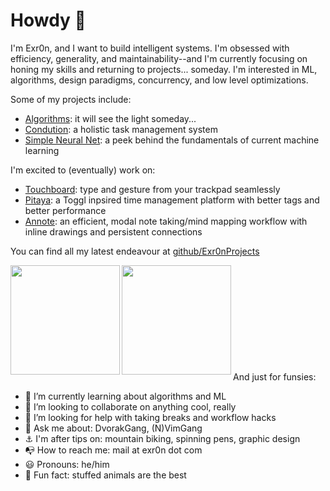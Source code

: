 # Howdy :wave:

I'm Exr0n, and I want to build intelligent systems. I'm obsessed with efficiency, generality, and maintainability--and I'm currently focusing on honing my skills and returning to projects... someday. I'm interested in ML, algorithms, design paradigms, concurrency, and low level optimizations.

Some of my projects include:
- [Algorithms](http://tinyurl.com/yd4m55e): it will see the light someday...
- [Condution](condution.com): a holistic task management system
- [Simple Neural Net](exr0nprojects/neural_net_cpp): a peek behind the fundamentals of current machine learning

I'm excited to (eventually) work on:
- [Touchboard](exr0nprojects/touchboard): type and gesture from your trackpad seamlessly
- [Pitaya](exr0nprojects/pitaya): a Toggl inpsired time management platform with better tags and better performance
- [Annote](exr0nprojects/annote): an efficient, modal note taking/mind mapping workflow with inline drawings and persistent connections

You can find all my latest endeavour at [github/Exr0nProjects](https://github.com/exr0nprojects)


<a href="https://github.com/anuraghazra/github-readme-stats">
    <img align="left" height="175em" src="https://github-readme-stats.vercel.app/api?username=exr0n&show_icons=true&theme=dark&count_private=true" />
</a>
<a href="https://github.com/anuraghazra/github-readme-stats">
    <img align="left" height="175em" src="https://github-readme-stats.vercel.app/api/top-langs/?username=exr0n&theme=dark&layout=compact&count_private=true" />
</a>

<br><br><br><br><br><br><br><br><br><br>
And just for funsies:
- :seedling:  I’m currently learning about algorithms and ML
- :busts_in_silhouette:  I’m looking to collaborate on anything cool, really
- :thinking:  I’m looking for help with taking breaks and workflow hacks
- :speech_balloon:  Ask me about:  DvorakGang, (N)VimGang
- :anchor:  I'm after tips on: mountain biking, spinning pens, graphic design
- :mailbox_with_no_mail:  How to reach me: mail at exr0n dot com
- :smiley:  Pronouns: he/him
- :penguin:  Fun fact: stuffed animals are the best
